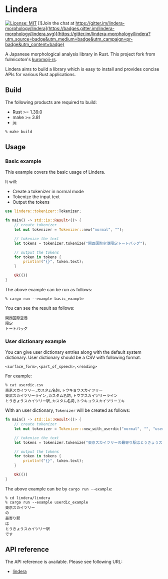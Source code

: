 # Lindera

[![License: MIT](https://img.shields.io/badge/License-MIT-yellow.svg)](https://opensource.org/licenses/MIT) [![Join the chat at https://gitter.im/lindera-morphology/lindera](https://badges.gitter.im/lindera-morphology/lindera.svg)](https://gitter.im/lindera-morphology/lindera?utm_source=badge&utm_medium=badge&utm_campaign=pr-badge&utm_content=badge)

A Japanese morphological analysis library in Rust. This project fork from fulmicoton's [kuromoji-rs](https://github.com/fulmicoton/kuromoji-rs).

Lindera aims to build a library which is easy to install and provides concise APIs for various Rust applications.

## Build

The following products are required to build:

- Rust >= 1.39.0
- make >= 3.81
- jq

```text
% make build
```

## Usage

### Basic example

This example covers the basic usage of Lindera.

It will:
- Create a tokenizer in normal mode
- Tokenize the input text
- Output the tokens

```rust
use lindera::tokenizer::Tokenizer;

fn main() -> std::io::Result<()> {
    // create tokenizer
    let mut tokenizer = Tokenizer::new("normal", "");

    // tokenize the text
    let tokens = tokenizer.tokenize("関西国際空港限定トートバッグ");

    // output the tokens
    for token in tokens {
        println!("{}", token.text);
    }

    Ok(())
}
```

The above example can be run as follows:
```shell script
% cargo run --example basic_example
```

You can see the result as follows:
```text
関西国際空港
限定
トートバッグ
```

### User dictionary example

You can give user dictionary entries along with the default system dictionary. User dictionary should be a CSV with following format.

```
<surface_form>,<part_of_speech>,<reading>
```

For example:
```shell
% cat userdic.csv
東京スカイツリー,カスタム名詞,トウキョウスカイツリー
東武スカイツリーライン,カスタム名詞,トウブスカイツリーライン
とうきょうスカイツリー駅,カスタム名詞,トウキョウスカイツリーエキ
```

With an user dictionary, `Tokenizer` will be created as follows:
```rust
fn main() -> std::io::Result<()> {
    // create tokenizer
    let mut tokenizer = Tokenizer::new_with_userdic("normal", "", "userdic.csv");

    // tokenize the text
    let tokens = tokenizer.tokenize("東京スカイツリーの最寄り駅はとうきょうスカイツリー駅です");

    // output the tokens
    for token in tokens {
        println!("{}", token.text);
    }

    Ok(())
}
```

The above example can be by `cargo run --example`:
```shell
% cd lindera/lindera
% cargo run --example userdic_example
東京スカイツリー
の
最寄り駅
は
とうきょうスカイツリー駅
です
```


## API reference

The API reference is available. Please see following URL:
- <a href="https://docs.rs/lindera" target="_blank">lindera</a>
